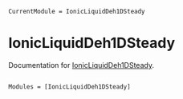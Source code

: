 ```@meta
CurrentModule = IonicLiquidDeh1DSteady
```

# IonicLiquidDeh1DSteady

Documentation for [IonicLiquidDeh1DSteady](https://github.com/maysam-gholampour/IonicLiquidDeh1DSteady.jl).

```@index
```

```@autodocs
Modules = [IonicLiquidDeh1DSteady]
```
